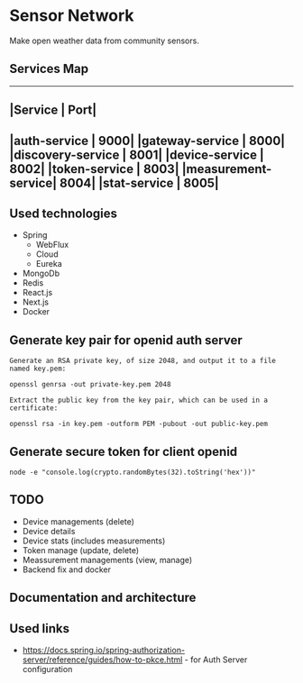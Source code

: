 # Sensor Network

Make open weather data from community sensors.

## Services Map

-----------------------------
|Service            |   Port|
-----------------------------
|auth-service       |   9000|
|gateway-service    |   8000|
|discovery-service  |   8001|
|device-service     |   8002|
|token-service      |   8003|
|measurement-service|   8004|
|stat-service       |   8005|
-----------------------------

## Used technologies

* Spring
  * WebFlux
  * Cloud
  * Eureka
* MongoDb
* Redis
* React.js
* Next.js
* Docker

## Generate key pair for openid auth server
```
Generate an RSA private key, of size 2048, and output it to a file named key.pem:

openssl genrsa -out private-key.pem 2048

Extract the public key from the key pair, which can be used in a certificate:

openssl rsa -in key.pem -outform PEM -pubout -out public-key.pem
```

## Generate secure token for client openid
```
node -e "console.log(crypto.randomBytes(32).toString('hex'))"
```

## TODO

* Device managements (delete)
* Device details
* Device stats (includes measurements)
* Token manage (update, delete)
* Meassurement managements (view, manage)
* Backend fix and docker

## Documentation and architecture

## Used links

* https://docs.spring.io/spring-authorization-server/reference/guides/how-to-pkce.html - for Auth Server configuration